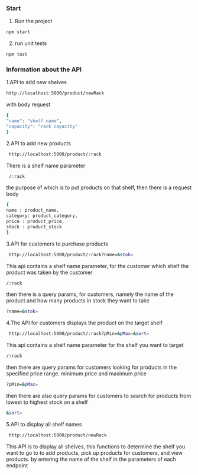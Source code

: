 ### Start

1. Run the project

```sh
npm start
```

2. run unit tests

```sh
npm test
```

### Information about the API

1.API to add new shelves

```sh
http://localhost:5000/product/newRack
```

with body request

```sh
{
"name": "shelf name",
"capacity": "rack capacity"
}
```

2.API to add new products

```sh
 http://localhost:5000/product/:rack
```

There is a shelf name parameter

```sh
 /:rack
```

the purpose of which is to put products on that shelf,
then there is a request body

```sh
{
name : product_name,
category: product_category,
price : product_price,
stock : product_stock
}
```

3.API for customers to purchase products

```sh
 http://localhost:5000/product/:rack?name=&stok=
```

This api contains a shelf name parameter, for the customer which shelf the product was taken by the customer

```sh
/:rack
```

then there is a query params, for customers, namely the name of the product and how many products in stock they want to take

```sh
?name=&stok=
```

4.The API for customers displays the product on the target shelf

```sh
 http://localhost:5000/product/:rack?pMin=&pMax=&sort=
```

This api contains a shelf name parameter for the shelf you want to target

```sh
/:rack
```

then there are query params for customers looking for products in the specified price range. minimum price and maximum price

```sh
?pMin=&pMax=
```

then there are also query params for customers to search for products from lowest to highest stock on a shelf

```sh
&sort=
```

5.API to display all shelf names

```sh
 http://localhost:5000/product/newRack
```

This API is to display all shelves, this functions to determine the shelf you want to go to to add products, pick up products for customers, and view products. by entering the name of the shelf in the parameters of each endpoint

